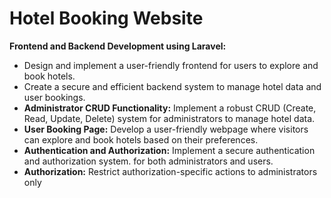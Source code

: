 # **Hotel Booking Website**  
**Frontend and Backend Development using Laravel:**
  - Design and implement a user-friendly frontend for users to explore and book hotels.
  - Create a secure and efficient backend system to manage hotel data and user bookings.
- **Administrator CRUD Functionality:** Implement a robust CRUD (Create, Read, Update, Delete) system for administrators to manage hotel data.
- **User Booking Page:** Develop a user-friendly webpage where visitors can explore and book hotels 
		based on their preferences.
- **Authentication and Authorization:** Implement a secure authentication and authorization system. for both administrators and users.
- **Authorization:** Restrict authorization-specific actions to administrators only
